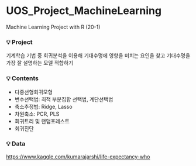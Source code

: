# UOS_Project_MachineLearning
Machine Learning Project with R (20-1)

### 💡 Project
기계학습 기법 중 회귀분석을 이용해 기대수명에 영향을 미치는 요인을 찾고 기대수명을 가장 잘 설명하는 모델 적합하기 

### 💡 Contents
* 다중선형회귀모형
* 변수선택법: 최적 부분집합 선택법, 계단선택법
* 축소추정법: Ridge, Lasso
* 차원축소: PCR, PLS
* 회귀트리 및 랜덤포레스트 
* 회귀진단 

### 💡 Data 
https://www.kaggle.com/kumarajarshi/life-expectancy-who
